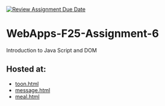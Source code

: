 [![Review Assignment Due Date](https://classroom.github.com/assets/deadline-readme-button-22041afd0340ce965d47ae6ef1cefeee28c7c493a6346c4f15d667ab976d596c.svg)](https://classroom.github.com/a/PB7YxHhc)
# WebApps-F25-Assignment-6
Introduction to Java Script and DOM

## Hosted at:
- [toon.html](https://44-563-webapps-f25.github.io/webapps-f25-assignment6-Chanikya5793/toon.html)
- [message.html](https://44-563-webapps-f25.github.io/webapps-f25-assignment6-Chanikya5793/message.html)
- [meal.html](https://44-563-webapps-f25.github.io/webapps-f25-assignment6-Chanikya5793/meal.html)


